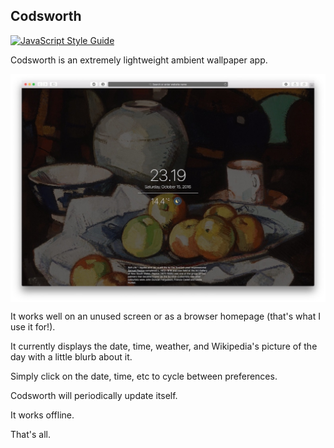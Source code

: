 ## Codsworth

[![JavaScript Style Guide](https://img.shields.io/badge/code%20style-standard-brightgreen.svg)](http://standardjs.com/)

Codsworth is an extremely lightweight ambient wallpaper app.

<p align="center">
  <img src="public/screenshot.jpg" alt="screenshot" align="center">
</p>

It works well on an unused screen or as a browser homepage (that's what I use it for!).

It currently displays the date, time, weather, and Wikipedia's picture of the day with a little blurb about it.

Simply click on the date, time, etc to cycle between preferences.

Codsworth will periodically update itself.

It works offline.

That's all.
